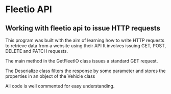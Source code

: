 # Fleetio API
## Working with fleetio api to issue HTTP requests

This program was built with the aim of learning how to write HTTP requests to retrieve data from a website using their API
It involves issuing GET, POST, DELETE and PATCH requests.

The main method in the GetFleetIO class issues a standard GET request.

The Deserialize class filters the response by some parameter and stores the properties in an object of the Vehicle class

All code is well commented for easy understanding.
